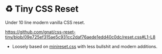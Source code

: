 # ♻️ Tiny CSS Reset 
Under 10 line modern vanilla CSS reset.

https://github.com/gnat/css-reset-tiny/blob/09e725ef315ae5c931cc2daf76aede1edd40c0dc/reset.css#L1-L8

* Loosely based on [minireset.css](https://github.com/jgthms/minireset.css) with less bullshit and modern additions.
